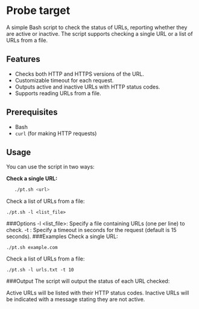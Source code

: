 # Probe target

A simple Bash script to check the status of URLs, reporting whether they are active or inactive. The script supports checking a single URL or a list of URLs from a file.

## Features

- Checks both HTTP and HTTPS versions of the URL.
- Customizable timeout for each request.
- Outputs active and inactive URLs with HTTP status codes.
- Supports reading URLs from a file.

## Prerequisites

- Bash
- `curl` (for making HTTP requests)

## Usage

You can use the script in two ways:

**Check a single URL:**

```bash
   ./pt.sh <url>
```
Check a list of URLs from a file:
```
./pt.sh -l <list_file>
```
###Options
-l <list_file>: Specify a file containing URLs (one per line) to check.
-t <timeout>: Specify a timeout in seconds for the request (default is 15 seconds).
###Examples
Check a single URL:

```
./pt.sh example.com
```
Check a list of URLs from a file:

```
./pt.sh -l urls.txt -t 10
```
###Output
The script will output the status of each URL checked:

Active URLs will be listed with their HTTP status codes.
Inactive URLs will be indicated with a message stating they are not active.